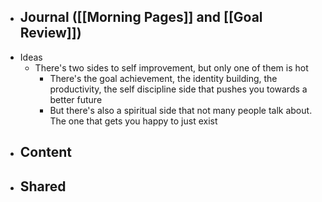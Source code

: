 - Journal ([[Morning Pages]] and [[Goal Review]])
    - 
- Ideas
    - There's two sides to self improvement, but only one of them is hot
        - There's the goal achievement, the identity building, the productivity, the self discipline side that pushes you towards a better future
        - But there's also a spiritual side that not many people talk about. The one that gets you happy to just exist
- Content
    - 
- Shared
    - 

